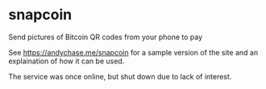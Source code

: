 # snapcoin
Send pictures of Bitcoin QR codes from your phone to pay

See <https://andychase.me/snapcoin> for a sample version of the site and an explaination of how it can be used.

The service was once online, but shut down due to lack of interest.
